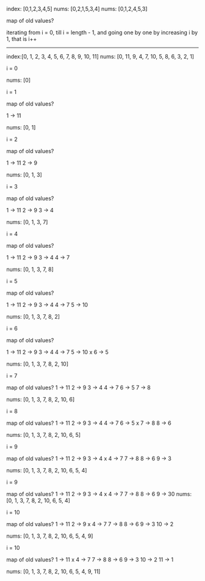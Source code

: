 index: [0,1,2,3,4,5]
nums:  [0,2,1,5,3,4]
nums:  [0,1,2,4,5,3]

map of old values?

iterating from i = 0, till i = length - 1, and going one by one
by increasing i by 1, that is i++

---

index:[0,  1, 2, 3, 4,  5, 6, 7, 8, 9, 10, 11]
nums: [0, 11, 9, 4, 7, 10, 5, 8, 6, 3,  2,  1]

i = 0

nums: [0]

i = 1

map of old values?

1 -> 11

nums: [0, 1]

i = 2

map of old values?

1 -> 11
2 -> 9

nums: [0, 1, 3]

i = 3

map of old values?

1 -> 11
2 -> 9
3 -> 4

nums: [0, 1, 3, 7]

i = 4

map of old values?

1 -> 11
2 -> 9
3 -> 4
4 -> 7

nums: [0, 1, 3, 7, 8]

i = 5

map of old values?

1 -> 11
2 -> 9
3 -> 4
4 -> 7
5 -> 10

nums: [0, 1, 3, 7, 8, 2]

i = 6

map of old values?

1 -> 11
2 -> 9
3 -> 4
4 -> 7
5 -> 10 x
6 -> 5

nums: [0, 1, 3, 7, 8, 2, 10]

i = 7

map of old values?
1 -> 11
2 -> 9
3 -> 4
4 -> 7
6 -> 5
7 -> 8

nums: [0, 1, 3, 7, 8, 2, 10, 6]

i = 8

map of old values?
1 -> 11
2 -> 9
3 -> 4
4 -> 7
6 -> 5 x
7 -> 8
8 -> 6

nums: [0, 1, 3, 7, 8, 2, 10, 6, 5]

i = 9

map of old values?
1 -> 11
2 -> 9
3 -> 4 x
4 -> 7
7 -> 8
8 -> 6
9 -> 3

nums: [0, 1, 3, 7, 8, 2, 10, 6, 5, 4]

i = 9

map of old values?
1 -> 11
2 -> 9
3 -> 4 x
4 -> 7
7 -> 8
8 -> 6
9 -> 30
nums: [0, 1, 3, 7, 8, 2, 10, 6, 5, 4]

i = 10

map of old values?
1 -> 11
2 -> 9 x
4 -> 7
7 -> 8
8 -> 6
9 -> 3
10 -> 2

nums: [0, 1, 3, 7, 8, 2, 10, 6, 5, 4, 9]


i = 10

map of old values?
1 -> 11 x
4 -> 7
7 -> 8
8 -> 6
9 -> 3
10 -> 2
11 -> 1

nums: [0, 1, 3, 7, 8, 2, 10, 6, 5, 4, 9, 11]

